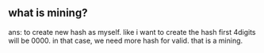 ## what is mining? 
ans: to create new hash as myself. like i want to create the hash first 4digits will be
    0000. in that case, we need more hash for valid. that is a mining. 